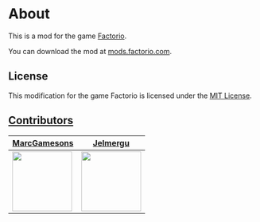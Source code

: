 # About

This is a mod for the game [Factorio](https://www.factorio.com/).

You can download the mod at [mods.factorio.com](https://mods.factorio.com/mods/MarcGamesons/cheaper_landfill).

## License
This modification for the game Factorio is licensed under the [MIT License](https://opensource.org/licenses/MIT).

## [Contributors](https://github.com/MarcGamesons/factoriomod-cheaper-landfill/graphs/contributors)
[MarcGamesons](https://github.com/MarcGamesons/factoriomod-cheaper-landfill/commits?author=MarcGamesons) | [Jelmergu](https://github.com/MarcGamesons/factoriomod-cheaper-landfill/commits?author=Jelmergu)
-- | --
<img src="https://avatars2.githubusercontent.com/u/7329657?s=460&v=4" width="120" /> | <img src="https://avatars3.githubusercontent.com/u/18192158?s=460&v=4" width="120" />
